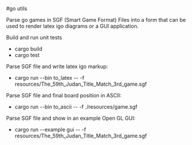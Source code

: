 #go utils

Parse go games in SGF  (Smart Game Format) Files
into a form that can be used to render latex igo diagrams or a GUI application.

Build and run unit tests
- cargo build
- cargo test


Parse SGF file and write latex igo markup:
- cargo run --bin to_latex -- -f resources/The_59th_Judan_Title_Match_3rd_game.sgf

Parse SGF file and final board position in ASCII:
- cargo run --bin to_ascii -- -f ./resources/game.sgf


Parse SGF file and show in an example Open GL GUI:
- cargo run --example gui -- -f resources/The_59th_Judan_Title_Match_3rd_game.sgf
